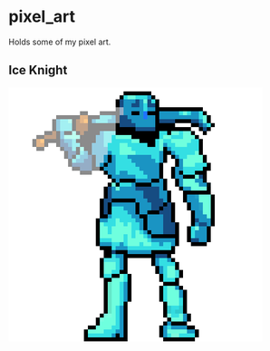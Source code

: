 # pixel_art
Holds some of my pixel art.

## Ice Knight
![ice knight](https://github.com/ruizmic0100/pixel_art/blob/main/IceKnightupscaled_v2.gif)
